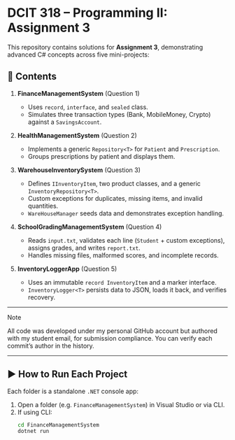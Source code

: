 # DCIT 318 – Programming II: Assignment 3

This repository contains solutions for **Assignment 3**, demonstrating advanced C# concepts across five mini-projects:

## 📂 Contents

1. **FinanceManagementSystem** (Question 1)  
   - Uses `record`, `interface`, and `sealed` class.  
   - Simulates three transaction types (Bank, MobileMoney, Crypto) against a `SavingsAccount`.

2. **HealthManagementSystem** (Question 2)  
   - Implements a generic `Repository<T>` for `Patient` and `Prescription`.  
   - Groups prescriptions by patient and displays them.

3. **WarehouseInventorySystem** (Question 3)  
   - Defines `IInventoryItem`, two product classes, and a generic `InventoryRepository<T>`.  
   - Custom exceptions for duplicates, missing items, and invalid quantities.  
   - `WareHouseManager` seeds data and demonstrates exception handling.

4. **SchoolGradingManagementSystem** (Question 4)  
   - Reads `input.txt`, validates each line (`Student` + custom exceptions), assigns grades, and writes `report.txt`.  
   - Handles missing files, malformed scores, and incomplete records.

5. **InventoryLoggerApp** (Question 5)  
   - Uses an immutable `record InventoryItem` and a marker interface.  
   - `InventoryLogger<T>` persists data to JSON, loads it back, and verifies recovery.

---

> [!NOTE]
> All code was developed under my personal GitHub account but authored with my student email, for submission compliance. You can verify each commit’s author in the history.

---

## ▶ How to Run Each Project

Each folder is a standalone `.NET` console app:

1. Open a folder (e.g. `FinanceManagementSystem`) in Visual Studio or via CLI.  
2. If using CLI:
   ```bash
   cd FinanceManagementSystem
   dotnet run
